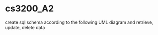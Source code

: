 # cs3200_A2

create sql schema according to the following UML diagram and retrieve, update, delete data

